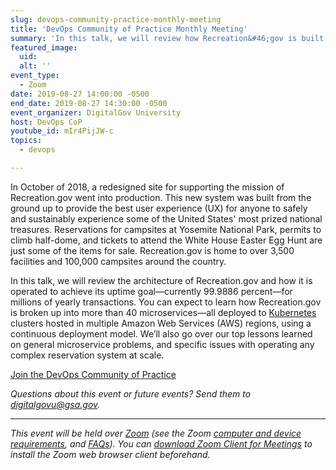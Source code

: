 ```yaml
---
slug: devops-community-practice-monthly-meeting
title: 'DevOps Community of Practice Monthly Meeting'
summary: 'In this talk, we will review how Recreation&#46;gov is built and operated to achieve its uptime goal for millions of yearly transactions&#46;'
featured_image: 
  uid: 
  alt: ''
event_type: 
  - Zoom
date: 2019-08-27 14:00:00 -0500
end_date: 2019-08-27 14:30:00 -0500
event_organizer: DigitalGov University
host: DevOps CoP
youtube_id: mIr4PijJW-c
topics: 
  - devops

---
```


In October of 2018, a redesigned site for supporting the mission of Recreation.gov went into production. This new system was built from the ground up to provide the best user experience (UX) for anyone to safely and sustainably experience some of the United States' most prized national treasures. Reservations for campsites at Yosemite National Park, permits to climb half-dome, and tickets to attend the White House Easter Egg Hunt are just some of the items for sale. Recreation.gov is home to over 3,500 facilities and 100,000 campsites around the country.
 
In this talk, we will review the architecture of Recreation.gov and how it is operated to achieve its uptime goal&mdash;currently 99.9886 percent&mdash;for millions of yearly transactions. You can expect to learn how Recreation.gov is broken up into more than 40 microservices&mdash;all deployed to [Kubernetes](https://en.wikipedia.org/wiki/Kubernetes) clusters hosted in multiple Amazon Web Services (AWS) regions, using a continuous deployment model. We’ll also go over our top lessons learned on general microservice problems, and specific issues with operating any complex reservation system at scale. 

[Join the DevOps Community of Practice](https://digital.gov/communities/devops/) 

_Questions about this event or future events? Send them to [digitalgovu@gsa.gov](mailto:digitalgovu@gsa.gov)._ 

--- 

_This event will be held over [Zoom](https://www.zoom.us/) (see the Zoom [computer and device requirements](https://support.zoom.us/hc/en-us/articles/201362023-System-Requirements-for-PC-Mac-and-Linux), and [FAQs](https://support.zoom.us/hc/en-us/sections/200277708-Frequently-Asked-Questions)). You can [download Zoom Client for Meetings](https://zoom.us/download#client&#95;4meeting) to install the Zoom web browser client beforehand._ 
